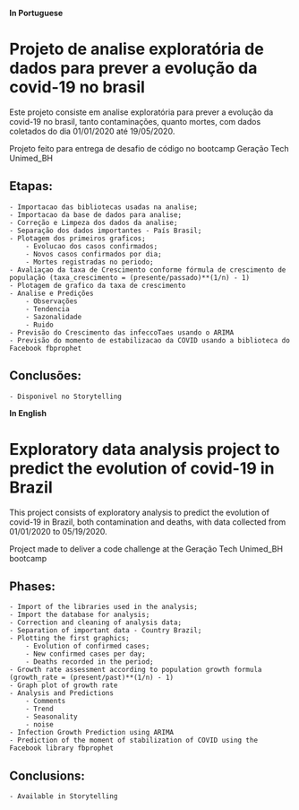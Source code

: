 **In Portuguese**
# Projeto de analise exploratória de dados para prever a evolução da covid-19 no brasil

Este projeto consiste em analise exploratória para prever a evolução da covid-19 no brasil, tanto contaminações, quanto mortes, com dados coletados do dia 01/01/2020 até 19/05/2020. 

Projeto feito para entrega de desafio de código no bootcamp Geração Tech Unimed_BH


## Etapas:

    - Importacao das bibliotecas usadas na analise;
    - Importacao da base de dados para analise;
    - Correção e Limpeza dos dados da analise;
    - Separação dos dados importantes - País Brasil;
    - Plotagem dos primeiros graficos;
        - Evolucao dos casos confirmados;
        - Novos casos confirmados por dia;
        - Mortes registradas no periodo;
    - Avaliaçao da taxa de Crescimento conforme fórmula de crescimento de população (taxa_crescimento = (presente/passado)**(1/n) - 1)
    - Plotagem de grafico da taxa de crescimento
    - Analise e Predições
        - Observações
        - Tendencia
        - Sazonalidade
        - Ruido
    - Previsão do Crescimento das infeccoTaes usando o ARIMA
    - Previsão do momento de estabilizacao da COVID usando a biblioteca do Facebook fbprophet
    
    
## Conclusões: 
    - Disponivel no Storytelling


**In English**
# Exploratory data analysis project to predict the evolution of covid-19 in Brazil

This project consists of exploratory analysis to predict the evolution of covid-19 in Brazil, both contamination and deaths, with data collected from 01/01/2020 to 05/19/2020.

Project made to deliver a code challenge at the Geração Tech Unimed_BH bootcamp


## Phases:

    - Import of the libraries used in the analysis;
    - Import the database for analysis;
    - Correction and cleaning of analysis data;
    - Separation of important data - Country Brazil;
    - Plotting the first graphics;
        - Evolution of confirmed cases;
        - New confirmed cases per day;
        - Deaths recorded in the period;
    - Growth rate assessment according to population growth formula (growth_rate = (present/past)**(1/n) - 1)
    - Graph plot of growth rate
    - Analysis and Predictions
        - Comments
        - Trend
        - Seasonality
        - noise
    - Infection Growth Prediction using ARIMA
    - Prediction of the moment of stabilization of COVID using the Facebook library fbprophet
    
    
## Conclusions:
    - Available in Storytelling
